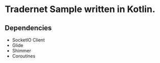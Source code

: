 # Tradernet Sample written in Kotlin.

## Dependencies
- SocketIO Client
- Glide
- Shimmer
- Coroutines
